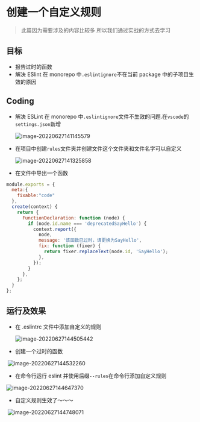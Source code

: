 # 创建一个自定义规则

> 此篇因为需要涉及的内容比较多 所以我们通过实战的方式去学习

## 目标

- 报告过时的函数
- 解决 ESlint 在 monorepo 中`.eslintignore`不在当前 package 中的子项目生效的原因

## Coding

- 解决 ESLint 在 monorepo 中`.eslintignore`文件不生效的问题.在`vscode`的`settings.json`新增

  ![image-20220627141145579](https://tva1.sinaimg.cn/large/e6c9d24ely1h3mrvheav3j20iv060aah.jpg)

- 在项目中创建`rules`文件夹并创建文件这个文件夹和文件名字可以自定义

  ![image-20220627141325858](https://tva1.sinaimg.cn/large/e6c9d24ely1h3mrwgorl1j20bz0chq3e.jpg)

- 在文件中导出一个函数

```js
module.exports = {
  meta:{
    fixable:"code"
  },
  create(context) {
    return {
      FunctionDeclaration: function (node) {
        if (node.id.name === 'deprecatedSayHello') {
          context.report({
            node,
            message: '该函数已过时，请更换为SayHello',
            fix: function (fixer) {
              return fixer.replaceText(node.id, 'SayHello');
            },
          });
        }
      },
    };
  }
};


```

## 运行及效果

- 在 .eslintrc 文件中添加自定义的规则

  ![image-20220627144505442](https://tva1.sinaimg.cn/large/e6c9d24ely1h3msteoaxwj20v30bsjsq.jpg)

- 创建一个过时的函数

​	![image-20220627144532260](https://tva1.sinaimg.cn/large/e6c9d24ely1h3mstvjfi8j20pe0ey3zl.jpg)

- 在命令行运行 eslint 并使用后缀`--rules`在命令行添加自定义规则 

![image-20220627144647370](https://tva1.sinaimg.cn/large/e6c9d24ely1h3msv6ataoj20po0cmq4i.jpg)

- 自定义规则生效了～～～

​	![image-20220627144748071](https://tva1.sinaimg.cn/large/e6c9d24ely1h3msw8blw1j20qv0b6jt3.jpg)
